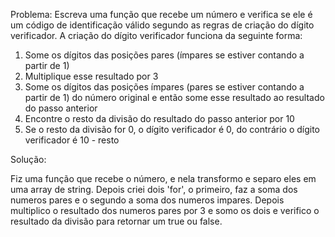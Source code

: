 Problema:
 Escreva uma função que recebe um número e verifica se ele 
é um código de identificação válido segundo as regras de 
criação do dígito verificador. A criação do dígito verificador 
funciona da seguinte forma:
1. Some os dígitos das posições pares (ímpares se estiver 
contando a partir de 1)
2. Multiplique esse resultado por 3
3. Some os dígitos das posições ímpares (pares se estiver 
contando a partir de 1) do número original e então some esse 
resultado ao resultado do passo anterior
4. Encontre o resto da divisão do resultado do passo anterior 
por 10
5. Se o resto da divisão for 0, o dígito verificador é 0, do 
contrário o dígito verificador é 10 - resto

Solução:

Fiz uma função que recebe o número, e nela transformo e separo eles em uma array de string. Depois criei dois 'for', o primeiro, faz a soma dos numeros pares e o segundo a soma dos numeros impares. Depois multiplico o resultado dos numeros pares por 3 e somo os dois e verifico o resultado da divisão para retornar um true ou false.